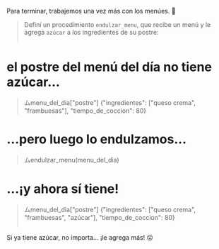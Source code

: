 Para terminar, trabajemos una vez más con los menúes. :page_facing_up:

> Definí un procedimiento `endulzar_menu`, que recibe un menú y le agrega `azúcar` a los ingredientes de su postre: 
> 
> ```python
# el postre del menú del día no tiene azúcar...
> ムmenu_del_dia["postre"]
>{"ingredientes": ["queso crema", "frambuesas"], "tiempo_de_coccion": 80}
# ...pero luego lo endulzamos...
> ムendulzar_menu(menu_del_dia)
# ...¡y ahora sí tiene!
> ムmenu_del_dia["postre"]
>{"ingredientes": ["queso crema", "frambuesas", "azúcar"], "tiempo_de_coccion": 80}
> ```
> 
Si ya tiene azúcar, no importa... ¡le agrega más! :stuck_out_tongue:
